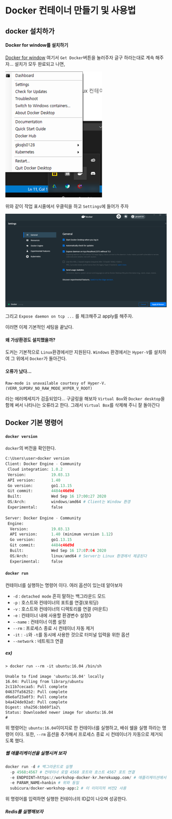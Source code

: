 # Docker 컨테이너 만들기 및 사용법

## docker 설치하가
#### Docker for window를 설치하기
[Docker for window](https://hub.docker.com/editions/community/docker-ce-desktop-windows/)
여기서 `Get Docker`버튼을 눌러주자 글구 하라는대로 계속 해주자...
설치가 모두 완료되고 나면,

![what-is-docker-02](../images/what-is-docker-02.png)

위와 같이 작업 표시줄에서 우클릭을 하고 `Settings`에 들어가 주자

![what-is-docker-03](../images/what-is-docker-03.png)

그리고 `Expose daemon on tcp ...` 를 체크해주고 apply를 해주자.

이러면 이제 기본적인 세팅을 끝났다.

#### 왜 가상환경도 설치했을까?
도커는 기본적으로 `Linux`환경에서만 지원된다. `Windows` 환경에서는 `Hyper-V`를 설치하여 그 위에서 `Docker`가 돌아간다.


#### 오류가 났다...
```
Raw-mode is unavailable courtesy of Hyper-V. (VERR_SUPDRV_NO_RAW_MODE_HYPER_V_ROOT)
```
라는 에러메세지가 검출되었다... 구글링을 해보자 `Virtual Box`와 `Docker desktop`을 함께 써서 나타나는 오류라고 한다. 그래서 `Virtual Box`를 삭제해 주니 잘 돌아간다

## Docker 기본 명령어

#### `docker version`
`docker`의 버전을 확인한다. 
```python
C:\Users\user>docker version
Client: Docker Engine - Community
 Cloud integration: 1.0.2
 Version:           19.03.13
 API version:       1.40
 Go version:        go1.13.15
 Git commit:        4484c46d9d
 Built:             Wed Sep 16 17:00:27 2020
 OS/Arch:           windows/amd64 # Client는 Window 환경
 Experimental:      false

Server: Docker Engine - Community
 Engine:
  Version:          19.03.13
  API version:      1.40 (minimum version 1.12)
  Go version:       go1.13.15
  Git commit:       4484c46d9d
  Built:            Wed Sep 16 17:07:04 2020
  OS/Arch:          linux/amd64 # Server는 Linux 환경에서 제공된다
  Experimental:     false
  ```

#### `docker run`
컨테이너를 실행하는 명령어 이다.
여러 옵션이 있는데 알아보자

- `-d` : `detached mode` 흔히 말하는 백그라운드 모드
- `-p` : 호스트와 컨테이너의 포트를 연결(포워딩)
- `-v` : 호스트와 컨테이너의 디렉토리를 연결 (마운트)
- `-e` : 컨테이너 내에 사용할 환경변수 설정0
- `--name` : 컨테이너 이름 설정
- `--rm` : 프로세스 종료 시 컨테이너 자동 제거
- `-it` : `-i`와 `-t`를 동시에 사용한 것으로 터미널 입력을 위한 옵션
- `--network` : 네트워크 연결

##### ex)
```
> docker run --rm -it ubuntu:16.04 /bin/sh

Unable to find image 'ubuntu:16.04' locally
16.04: Pulling from library/ubuntu
2c11b7cecaa5: Pull complete
04637fa56252: Pull complete
d6e6af23a0f3: Pull complete
b4a424de92ad: Pull complete
Digest: sha256:bb69f1a2\
Status: Downloaded newer image for ubuntu:16.04
#
```
위 명령어는 `ubuntu:16.04`이미지로 한 컨테이너를 실행하고, 배쉬 쉘을 실행 하라는 명령어 이다. 또한, `--rm` 옵션을 추가해서 프로세스 종료 시 컨테이너가 자동으로 제거되도록 했다.

##### 웹 애플리케이션을 실행시켜 보자
```python
docker run -d # 백그라운드로 실행
  -p 4568:4567 # 컨테이너 로컬 4568 포트와 호스트 4567 포트 연결
  -e ENDPOINT=https://workshop-docker-kr.herokuapp.com/ # 애플리케이션에서 사용할 환경변수 입력
  -e PARAM_NAME=hanbin # 위와 동일
  subicura/docker-workshop-app:2 # 이 이미지의 버전2 사용
```
위 명령어를 입력하면 실행한 컨테이너의 ID값이 나오며 성공한다.

##### Redis를 실행해보자
